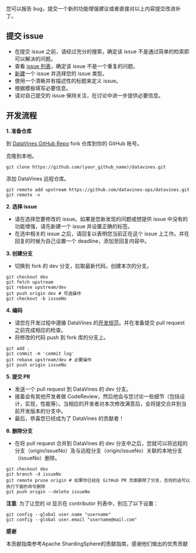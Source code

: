 您可以报告 bug，提交一个新的功能增强建议或者直接对以上内容提交改进补丁。

## 提交 issue

 - 在提交 issue 之前，请经过充分的搜索，确定该 issue 不是通过简单的检索即可以解决的问题。
 - 查看 [issue 列表](https://github.com/datavines-ops/datavines/issues)，确定该 issue 不是一个重复的问题。
 - [新建](https://github.com/datavines-ops/datavines/issues/new/choose)一个 issue 并选择您的 issue 类型。
 - 使用一个清晰并有描述性的标题来定义 issue。
 - 根据模板填写必要信息。
 - 请对自己提交的 issue 保持关注，在讨论中进一步提供必要信息。

## 开发流程

**1. 准备仓库**

到 [DataVines GitHub Repo]( https://github.com/datavines-ops/datavines ) fork 仓库到你的 GitHub 账号。

克隆到本地。
```shell
git clone https://github.com/(your_github_name)/datavines.git
```

添加 DataVines 远程仓库。
```shell
git remote add upstream https://github.com/datavines-ops/datavines.git
git remote -v
```

**2. 选择 issue**

 - 请在选择您要修改的 issue。如果是您新发现的问题或想提供 issue 中没有的功能增强，请先新建一个 issue 并设置正确的标签。
 - 在选中相关的 issue 之后，请回复以表明您当前正在这个 issue 上工作。并在回复的时候为自己设置一个 deadline，添加至回复内容中。

**3. 创建分支**

 - 切换到 fork 的 dev 分支，拉取最新代码，创建本次的分支。

```shell
git checkout dev
git fetch upstream
git rebase upstream/dev
git push origin dev # 可选操作
git checkout -b issueNo
```

**4. 编码**

 - 请您在开发过程中遵循 DataVines 的[开发规范](code-conduct.md)。并在准备提交 pull request 之前完成相应的检查。
 - 将修改的代码 push 到 fork 库的分支上。

```shell
git add .
git commit -m 'commit log'
git rebase upstream/dev # 必要操作
git push origin issueNo
```

**5. 提交 PR**

 - 发送一个 pull request 到 DataVines 的 dev 分支。
 - 接着会有其他开发者做 CodeReview，然后他会与您讨论一些细节（包括设计，实现，性能等）。当相应的开发者对本次修改满意后，会将提交合并到当前开发版本的分支中。
 - 最后，恭喜您已经成为了 DataVines 的贡献者！

**6. 删除分支**

 - 在将 pull request 合并到 DataVines 的 dev 分支中之后，您就可以将远程的分支（origin/issueNo）及与远程分支（origin/issueNo）关联的本地分支（issueNo）删除。
 
```shell
git checkout dev
git branch -d issueNo
git remote prune origin # 如果你已经在 GitHub PR 页面删除了分支，否则的话可以执行下面的命令删除
git push origin --delete issueNo
```

**注意**: 为了让您的 id 显示在 contributor 列表中，别忘了以下设置：

```shell
git config --global user.name "username"
git config --global user.email "username@mail.com"
```

**感谢**

本贡献指南参考Apache ShardingSphere的贡献指南，感谢他们做出的优秀贡献